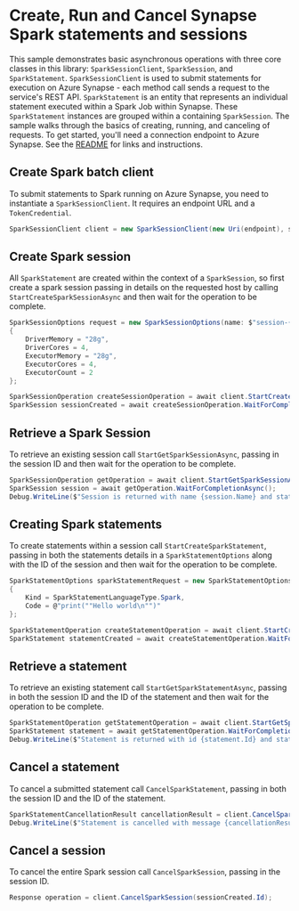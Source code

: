 # Create, Run and Cancel Synapse Spark statements and sessions

This sample demonstrates basic asynchronous operations with three core classes in this library: `SparkSessionClient`, `SparkSession`, and `SparkStatement`. `SparkSessionClient` is used to submit statements for execution on Azure Synapse - each method call sends a request to the service's REST API. `SparkStatement` is an entity that represents an individual statement executed within a Spark Job within Synapse. These `SparkStatement` instances are grouped within a containing `SparkSession`. The sample walks through the basics of creating, running, and canceling of requests. To get started, you'll need a connection endpoint to Azure Synapse. See the [README](https://github.com/Azure/azure-sdk-for-net/blob/master/sdk/synapse/Azure.Analytics.Synapse.Spark/README.md) for links and instructions.

## Create Spark batch client

To submit statements to Spark running on Azure Synapse, you need to instantiate a `SparkSessionClient`. It requires an endpoint URL and a `TokenCredential`.

```C# Snippet:CreateSparkSessionClientAsync
SparkSessionClient client = new SparkSessionClient(new Uri(endpoint), sparkPoolName, new DefaultAzureCredential());
```

## Create Spark session

All `SparkStatement` are created within the context of a `SparkSession`, so first create a spark session passing in details on the requested host by calling `StartCreateSparkSessionAsync` and then wait for the operation to be complete. 

```C# Snippet:CreateSparkSessionAsync
SparkSessionOptions request = new SparkSessionOptions(name: $"session-{Guid.NewGuid()}")
{
    DriverMemory = "28g",
    DriverCores = 4,
    ExecutorMemory = "28g",
    ExecutorCores = 4,
    ExecutorCount = 2
};

SparkSessionOperation createSessionOperation = await client.StartCreateSparkSessionAsync(request);
SparkSession sessionCreated = await createSessionOperation.WaitForCompletionAsync();
```

## Retrieve a Spark Session

To retrieve an existing session call `StartGetSparkSessionAsync`, passing in the session ID and then wait for the operation to be complete.

```C# Snippet:GetSparkSessionAsync
SparkSessionOperation getOperation = await client.StartGetSparkSessionAsync(sessionCreated.Id);
SparkSession session = await getOperation.WaitForCompletionAsync();
Debug.WriteLine($"Session is returned with name {session.Name} and state {session.State}");
```

## Creating Spark statements

To create statements within a session call `StartCreateSparkStatement`, passing in both the statements details in a `SparkStatementOptions` along with the ID of the session and then wait for the operation to be complete.

```C# Snippet:CreateSparkStatementAsync
SparkStatementOptions sparkStatementRequest = new SparkStatementOptions
{
    Kind = SparkStatementLanguageType.Spark,
    Code = @"print(""Hello world\n"")"
};

SparkStatementOperation createStatementOperation = await client.StartCreateSparkStatementAsync(sessionCreated.Id, sparkStatementRequest);
SparkStatement statementCreated = await createStatementOperation.WaitForCompletionAsync();
```

## Retrieve a statement

To retrieve an existing statement call `StartGetSparkStatementAsync`, passing in both the session ID and the ID of the statement and then wait for the operation to be complete.

```C# Snippet:GetSparkStatementAsync
SparkStatementOperation getStatementOperation = await client.StartGetSparkStatementAsync(sessionCreated.Id, statementCreated.Id);
SparkStatement statement = await getStatementOperation.WaitForCompletionAsync();
Debug.WriteLine($"Statement is returned with id {statement.Id} and state {statement.State}");
```

## Cancel a statement

To cancel a submitted statement call `CancelSparkStatement`, passing in both the session ID and the ID of the statement.

```C# Snippet:CancelSparkStatementAsync
SparkStatementCancellationResult cancellationResult = client.CancelSparkStatement(sessionCreated.Id, statementCreated.Id);
Debug.WriteLine($"Statement is cancelled with message {cancellationResult.Msg}");
```

## Cancel a session

To cancel the entire Spark session  call `CancelSparkSession`, passing in the session ID.

```C# Snippet:CancelSparkSessionAsync
Response operation = client.CancelSparkSession(sessionCreated.Id);
```